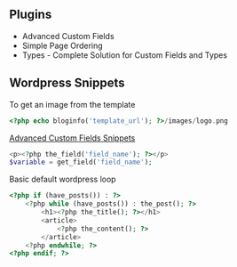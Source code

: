 ## Plugins
* Advanced Custom Fields
* Simple Page Ordering
* Types - Complete Solution for Custom Fields and Types

## Wordpress Snippets

To get an image from the template
```php
<?php echo bloginfo('template_url'); ?>/images/logo.png
```

[Advanced Custom Fields Snippets](http://www.advancedcustomfields.com/resources/getting-started/code-examples/)
```php
<p><?php the_field('field_name'); ?></p>
$variable = get_field('field_name');
```

Basic default wordpress loop
```php
<?php if (have_posts()) : ?>
    <?php while (have_posts()) : the_post(); ?>
        <h1><?php the_title(); ?></h1>
        <article>
            <?php the_content(); ?>
        </article>
    <?php endwhile; ?>
<?php endif; ?>
```

